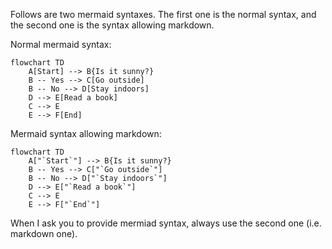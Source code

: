 Follows are two mermaid syntaxes. The first one is the normal syntax, and the second one is the syntax allowing markdown. 

Normal mermaid syntax:  
```mermaid
flowchart TD
    A[Start] --> B{Is it sunny?}
    B -- Yes --> C[Go outside]
    B -- No --> D[Stay indoors]
    D --> E[Read a book]
    C --> E
    E --> F[End]
```

Mermaid syntax allowing markdown:  
```mermaid
flowchart TD
    A["`Start`"] --> B{Is it sunny?}
    B -- Yes --> C["`Go outside`"]
    B -- No --> D["`Stay indoors`"]
    D --> E["`Read a book`"]
    C --> E
    E --> F["`End`"]
```

When I ask you to provide mermiad syntax, always use the second one (i.e. markdown one).